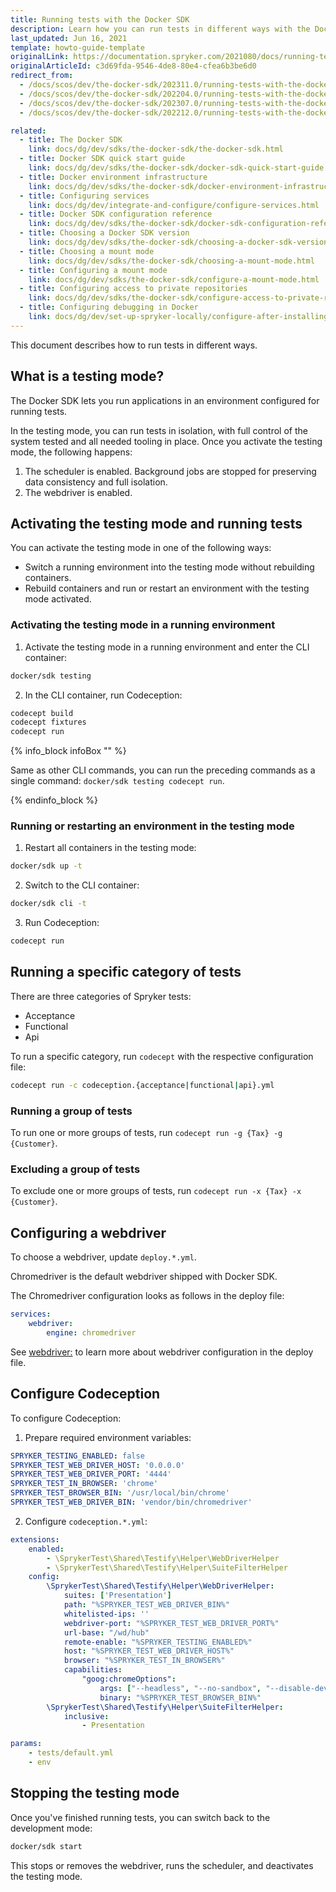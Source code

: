 ```yaml
---
title: Running tests with the Docker SDK
description: Learn how you can run tests in different ways with the Docker SDK for your Spryker based projects.
last_updated: Jun 16, 2021
template: howto-guide-template
originalLink: https://documentation.spryker.com/2021080/docs/running-tests-with-the-docker-sdk
originalArticleId: c3d69fda-9546-4de8-80e4-cfea6b3be6d0
redirect_from:
  - /docs/scos/dev/the-docker-sdk/202311.0/running-tests-with-the-docker-sdk.html
  - /docs/scos/dev/the-docker-sdk/202204.0/running-tests-with-the-docker-sdk.html
  - /docs/scos/dev/the-docker-sdk/202307.0/running-tests-with-the-docker-sdk.html
  - /docs/scos/dev/the-docker-sdk/202212.0/running-tests-with-the-docker-sdk.html

related:
  - title: The Docker SDK
    link: docs/dg/dev/sdks/the-docker-sdk/the-docker-sdk.html
  - title: Docker SDK quick start guide
    link: docs/dg/dev/sdks/the-docker-sdk/docker-sdk-quick-start-guide.html
  - title: Docker environment infrastructure
    link: docs/dg/dev/sdks/the-docker-sdk/docker-environment-infrastructure.html
  - title: Configuring services
    link: docs/dg/dev/integrate-and-configure/configure-services.html
  - title: Docker SDK configuration reference
    link: docs/dg/dev/sdks/the-docker-sdk/docker-sdk-configuration-reference.html
  - title: Choosing a Docker SDK version
    link: docs/dg/dev/sdks/the-docker-sdk/choosing-a-docker-sdk-version.html
  - title: Choosing a mount mode
    link: docs/dg/dev/sdks/the-docker-sdk/choosing-a-mount-mode.html
  - title: Configuring a mount mode
    link: docs/dg/dev/sdks/the-docker-sdk/configure-a-mount-mode.html
  - title: Configuring access to private repositories
    link: docs/dg/dev/sdks/the-docker-sdk/configure-access-to-private-repositories.html
  - title: Configuring debugging in Docker
    link: docs/dg/dev/set-up-spryker-locally/configure-after-installing/configure-debugging/configure-debugging.html
---
```


This document describes how to run tests in different ways.

## What is a testing mode?

The Docker SDK lets you run applications in an environment configured for running tests.

In the testing mode, you can run tests in isolation, with full control of the system tested and all needed tooling in place. Once you activate the testing mode, the following happens:
1. The scheduler is enabled. Background jobs are stopped for preserving data consistency and full isolation.
2. The webdriver is enabled.

## Activating the testing mode and running tests

You can activate the testing mode in one of the following ways:

* Switch a running environment into the testing mode without rebuilding containers.
* Rebuild containers and run or restart an environment with the testing mode activated.

### Activating the testing mode in a running environment

1. Activate the testing mode in a running environment and enter the CLI container:

```bash
docker/sdk testing
```

2. In the CLI container, run Codeception:

```bash
codecept build
codecept fixtures
codecept run
```
{% info_block infoBox "" %}

Same as other CLI commands, you can run the preceding commands as a single command: `docker/sdk testing codecept run`.

{% endinfo_block %}


### Running or restarting an environment in the testing mode

1. Restart all containers in the testing mode:

```bash
docker/sdk up -t
```

2. Switch to the CLI container:

```bash
docker/sdk cli -t
```

3. Run Codeception:

```bash
codecept run
```


## Running a specific category of tests

There are three categories of Spryker tests:

* Acceptance
* Functional
* Api

To run a specific category, run `codecept` with the respective configuration file:

```bash
codecept run -c codeception.{acceptance|functional|api}.yml
```

### Running a group of tests

To run one or more groups of tests, run `codecept run -g {Tax} -g {Customer}`.

### Excluding a group of tests

To exclude one or more groups of tests, run `codecept run -x {Tax} -x {Customer}`.


## Configuring a webdriver

To choose a webdriver, update `deploy.*.yml`.

Chromedriver is the default webdriver shipped with Docker SDK.

The Chromedriver configuration looks as follows in the deploy file:

```yaml
services:
    webdriver:
        engine: chromedriver
```        

See [webdriver:](/docs/dg/dev/sdks/the-docker-sdk/deploy-file/deploy-file-reference.html#webdriver) to learn more about webdriver configuration in the deploy file.

## Configure Codeception

To configure Codeception:

1. Prepare required environment variables:

```yaml
SPRYKER_TESTING_ENABLED: false
SPRYKER_TEST_WEB_DRIVER_HOST: '0.0.0.0'
SPRYKER_TEST_WEB_DRIVER_PORT: '4444'
SPRYKER_TEST_IN_BROWSER: 'chrome'
SPRYKER_TEST_BROWSER_BIN: '/usr/local/bin/chrome'
SPRYKER_TEST_WEB_DRIVER_BIN: 'vendor/bin/chromedriver'
```

2. Configure `codeception.*.yml`:

```yaml
extensions:
    enabled:
        - \SprykerTest\Shared\Testify\Helper\WebDriverHelper
        - \SprykerTest\Shared\Testify\Helper\SuiteFilterHelper
    config:
        \SprykerTest\Shared\Testify\Helper\WebDriverHelper:
            suites: ['Presentation']
            path: "%SPRYKER_TEST_WEB_DRIVER_BIN%"
            whitelisted-ips: ''
            webdriver-port: "%SPRYKER_TEST_WEB_DRIVER_PORT%"
            url-base: "/wd/hub"
            remote-enable: "%SPRYKER_TESTING_ENABLED%"
            host: "%SPRYKER_TEST_WEB_DRIVER_HOST%"
            browser: "%SPRYKER_TEST_IN_BROWSER%"
            capabilities:
                "goog:chromeOptions":
                    args: ["--headless", "--no-sandbox", "--disable-dev-shm-usage"]
                    binary: "%SPRYKER_TEST_BROWSER_BIN%"
        \SprykerTest\Shared\Testify\Helper\SuiteFilterHelper:
            inclusive:
                - Presentation

params:
    - tests/default.yml
    - env
```

## Stopping the testing mode

Once you've finished running tests, you can switch back to the development mode:

```bash
docker/sdk start
```

This stops or removes the webdriver, runs the scheduler, and deactivates the testing mode.
